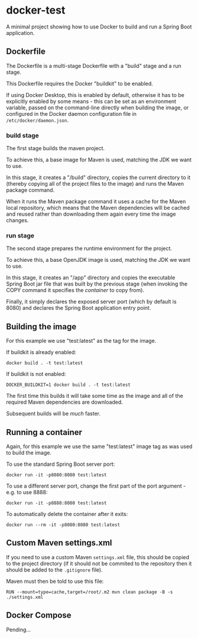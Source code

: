 # docker-test

A minimal project showing how to use Docker to build and run a Spring Boot application.

## Dockerfile

The Dockerfile is a multi-stage Dockerfile with a "build" stage and a run stage.

This Dockerfile requires the Docker "buildkit" to be enabled.

If using Docker Desktop, this is enabled by default, otherwise it has to be explicitly enabled by some means - this can
be set as an environment variable, passed on the command-line directly when building the image, or configured in the
Docker daemon configuration file in `/etc/docker/daemon.json`.

### build stage

The first stage builds the maven project.

To achieve this, a base image for Maven is used, matching the JDK we want to use.

In this stage, it creates a "/build" directory, copies the current directory to it (thereby copying all of the project
files to the image) and runs the Maven package command.

When it runs the Maven package command it uses a cache for the Maven local repository, which means that the Maven
dependencies wlll be cached and reused rather than downloading them again every time the image changes.

### run stage

The second stage prepares the runtime environment for the project.

To achieve this, a base OpenJDK image is used, matching the JDK we want to use.

In this stage, it creates an "/app" directory and copies the executable Spring Boot jar file that was built by the
previous stage (when invoking the COPY command it specifies the _container_ to copy from).

Finally, it simply declares the exposed server port (which by default is 8080) and declares the Spring Boot application
entry point.

## Building the image

For this example we use "test:latest" as the tag for the image.

If buildkit is already enabled:

```
docker build . -t test:latest
```

If buildkit is not enabled:

```
DOCKER_BUILDKIT=1 docker build . -t test:latest
```

The first time this builds it will take some time as the image and all of the required Maven dependencies are
downloaded.

Subsequent builds will be _much_ faster.

## Running a container

Again, for this example we use the same "test:latest" image tag as was used to build the image.

To use the standard Spring Boot server port:

```
docker run -it -p8080:8080 test:latest
```

To use a different server port, change the first part of the port argument - e.g. to use 8888:

```
docker run -it -p8888:8080 test:latest
```

To automatically delete the container after it exits:

```
docker run --rm -it -p8080:8080 test:latest
```

## Custom Maven settings.xml

If you need to use a custom Maven `settings.xml` file, this should be copied to the project directory (if it should not
be commited to the repository then it should be added to the `.gitignore` file).

Maven must then be told to use this file:

```
RUN --mount=type=cache,target=/root/.m2 mvn clean package -B -s ./settings.xml
```

## Docker Compose

Pending...

